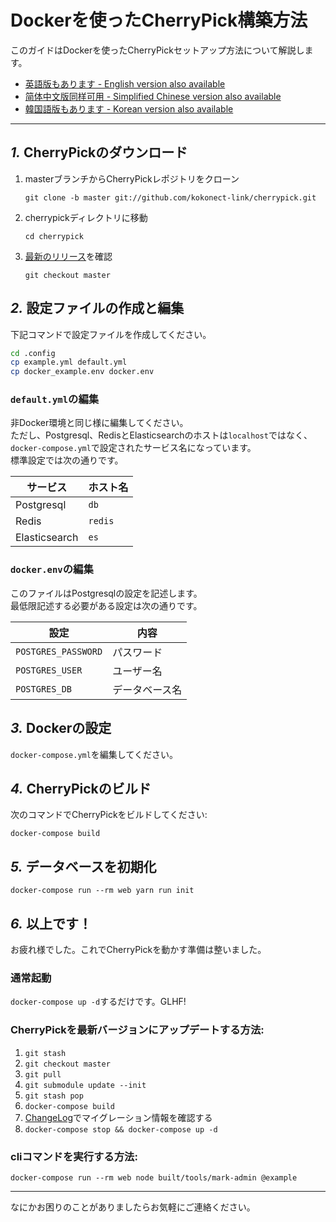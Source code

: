 Dockerを使ったCherryPick構築方法
================================================================

このガイドはDockerを使ったCherryPickセットアップ方法について解説します。

- [英語版もあります - English version also available](./docker.en.md)
- [简体中文版同样可用 - Simplified Chinese version also available](./docker.zh.md)
- [韓国語版もあります - Korean version also available](./docker.ko.md)

----------------------------------------------------------------

*1.* CherryPickのダウンロード
----------------------------------------------------------------
1. masterブランチからCherryPickレポジトリをクローン

	`git clone -b master git://github.com/kokonect-link/cherrypick.git`

2. cherrypickディレクトリに移動

	`cd cherrypick`

3. [最新のリリース](https://github.com/kokonect-link/cherrypick/releases/latest)を確認

	`git checkout master`

*2.* 設定ファイルの作成と編集
----------------------------------------------------------------

下記コマンドで設定ファイルを作成してください。

```bash
cd .config
cp example.yml default.yml
cp docker_example.env docker.env
```

### `default.yml`の編集

非Docker環境と同じ様に編集してください。  
ただし、Postgresql、RedisとElasticsearchのホストは`localhost`ではなく、`docker-compose.yml`で設定されたサービス名になっています。  
標準設定では次の通りです。

| サービス       | ホスト名 |
|---------------|---------|
| Postgresql    |`db`     |
| Redis         |`redis`  |
| Elasticsearch |`es`     |

### `docker.env`の編集

このファイルはPostgresqlの設定を記述します。  
最低限記述する必要がある設定は次の通りです。

| 設定                 | 内容         |
|---------------------|--------------|
| `POSTGRES_PASSWORD` | パスワード    |
| `POSTGRES_USER`     | ユーザー名    |
| `POSTGRES_DB`       | データベース名 |

*3.* Dockerの設定
----------------------------------------------------------------
`docker-compose.yml`を編集してください。

*4.* CherryPickのビルド
----------------------------------------------------------------
次のコマンドでCherryPickをビルドしてください:

`docker-compose build`

*5.* データベースを初期化
----------------------------------------------------------------
``` shell
docker-compose run --rm web yarn run init
```

*6.* 以上です！
----------------------------------------------------------------
お疲れ様でした。これでCherryPickを動かす準備は整いました。

### 通常起動
`docker-compose up -d`するだけです。GLHF!

### CherryPickを最新バージョンにアップデートする方法:
1. `git stash`
2. `git checkout master`
3. `git pull`
4. `git submodule update --init`
5. `git stash pop`
6. `docker-compose build`
7. [ChangeLog](../CHANGELOG_CHERRYPICK.md)でマイグレーション情報を確認する
8. `docker-compose stop && docker-compose up -d`

### cliコマンドを実行する方法:

`docker-compose run --rm web node built/tools/mark-admin @example`

----------------------------------------------------------------

なにかお困りのことがありましたらお気軽にご連絡ください。
